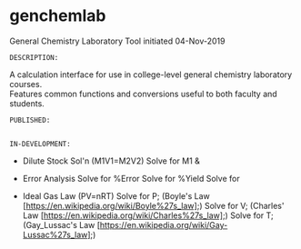 # genchemlab    
General Chemistry Laboratory Tool 
initiated 04-Nov-2019

    DESCRIPTION:
A calculation interface for use in college-level general chemistry laboratory courses.  
Features common functions and conversions useful to both faculty and students.

    PUBLISHED:


    IN-DEVELOPMENT:
+ Dilute Stock Sol'n (M1V1=M2V2)
    Solve for M1 &
+ Error Analysis 
    Solve for %Error
    Solve for %Yield
    Solve for 
    
+ Ideal Gas Law (PV=nRT)
    Solve for P; (Boyle's Law [https://en.wikipedia.org/wiki/Boyle%27s_law];)
    Solve for V; (Charles' Law [https://en.wikipedia.org/wiki/Charles%27s_law];)
    Solve for T; (Gay_Lussac's Law [https://en.wikipedia.org/wiki/Gay-Lussac%27s_law];)

